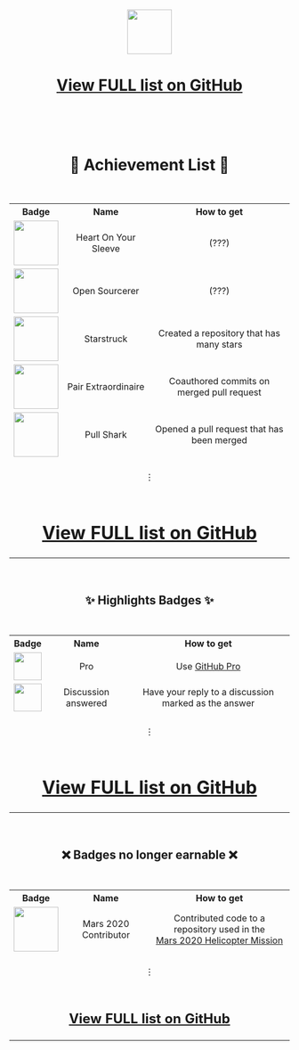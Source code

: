 <div align="center">
  <h1></h1>
<img src="https://user-images.githubusercontent.com/65187002/172940015-d9d072e7-c47d-4ddd-83f6-8e7717a721b8.png" width="80px">
  
<br>
  
<h1><a href="{{ site.github.repository_url }}">View FULL list on GitHub</a></h1>

<br>
<br>
<br>

<h1>📃 Achievement List 📃</h1>
<br>

<table>
<tr align="center" valign="middle">
  <th>Badge</th>
  <th>Name</th>
  <th>How to get</th>
</tr>
<tr align="center" valign="middle">
  <td><img src="https://github.githubassets.com/images/modules/profile/achievements/heart-on-your-sleeve-default.png" width="80px" height="80px"></td>
  <td>Heart On Your Sleeve</td>
  <td>(???)</td>
</tr>
<tr align="center" valign="middle">
  <td><img src="https://github.githubassets.com/images/modules/profile/achievements/open-sourcerer-default.png" width="80px" height="80px"></td>
  <td>Open Sourcerer</td>
  <td>(???)</td>
</tr>
<tr align="center" valign="middle">
  <td><img src="https://github.githubassets.com/images/modules/profile/achievements/starstruck-default.png" width="80px" height="80px"></td>
  <td>Starstruck</td>
  <td>Created a repository that has many stars</td>
</tr>
<tr align="center" valign="middle">
  <td><img src="https://github.githubassets.com/images/modules/profile/achievements/pair-extraordinaire-default.png" width="80px" height="80px"></td>
  <td>Pair Extraordinaire</td>
  <td>Coauthored commits on merged pull request</td>
</tr>
<tr align="center" valign="middle">
  <td valign="middle"><img src="https://github.githubassets.com/images/modules/profile/achievements/pull-shark-default.png" width="80px" height="80px"></td>
  <td valign="middle">Pull Shark</td>
  <td valign="middle">Opened a pull request that has been merged</td>
</tr>
<tr align="center" height="50px" valign="middle">
  <td colspan="3"><br>⋮<br><br></td>
</tr>
<tr align="center" valign="middle">
  <td colspan="3"><h1><a href="{{ site.github.repository_url }}">View FULL list on GitHub</a></h1></td>
</tr>
</table>


<br>

  <h2>✨ Highlights Badges ✨</h2>
<br>

<table>
<tr align="center" valign="center">
  <th>Badge</th>
  <th>Name</th>
  <th>How to get</th>
</tr>
<tr align="center" valign="center">
  <td><img src="https://user-images.githubusercontent.com/65187002/173065669-d1fdb5a7-8895-43cc-8dea-72a511a37e86.svg" width="50px" height="50px"></td>
  <td>Pro</td>
  <td>Use <a href="https://docs.github.com/en/get-started/learning-about-github/githubs-products#github-pro">GitHub Pro</a></td>
</tr>
<tr align="center" valign="center">
  <td><img src="https://user-images.githubusercontent.com/65187002/173078106-28bea542-4620-46ee-837d-defda3e44ca6.svg" width="50px" height="50px"></td>
  <td>Discussion answered</td>
  <td>Have  your reply to a discussion marked as the answer</td>
</tr>
<tr align="center" height="50px" valign="center">
  <td colspan="3"><br>⋮<br><br></td>
</tr>
<tr align="center" valign="center">
  <td colspan="3"><h1><a href="{{ site.github.repository_url }}">View FULL list on GitHub</a></h1></td>
</tr>
</table>

<br>

<h2>❌ Badges no longer earnable ❌</h2>
<br>

<table>
<tr align="center" valign="center" valign="center">
  <th>Badge</th>
  <th>Name</th>
  <th>How to get</th>
</tr>
<tr align="center" valign="center">
  <td><img src="https://github.githubassets.com/images/modules/profile/achievements/mars-2020-contributor-default.png" width="80px" height="80px"></td>
  <td>Mars 2020 Contributor</td>
  <td>Contributed code to a repository used in the<br><a href="https://github.com/readme/featured/nasa-ingenuity-helicopter">Mars 2020 Helicopter Mission</a></td>
</tr>
<tr align="center" height="50px" valign="center">
  <td colspan="3"><br>⋮<br><br></td>
</tr>
<tr align="center" valign="center">
  <td colspan="3"><h2><a href="{{ site.github.repository_url }}">View FULL list on GitHub</a></h2></td>
</tr>
</table>
  
</div>
